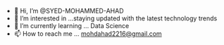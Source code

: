 - 👋 Hi, I’m @SYED-MOHAMMED-AHAD
- 👀 I’m interested in ...staying updated with the latest technology trends
- 🌱 I’m currently learning ... Data Science
- 📫 How to reach me ... mohdahad2216@gmail.com

<!---
SYED-MOHAMMED-AHAD/SYED-MOHAMMED-AHAD is a ✨ special ✨ repository because its `README.md` (this file) appears on your GitHub profile.
You can click the Preview link to take a look at your changes.
--->

